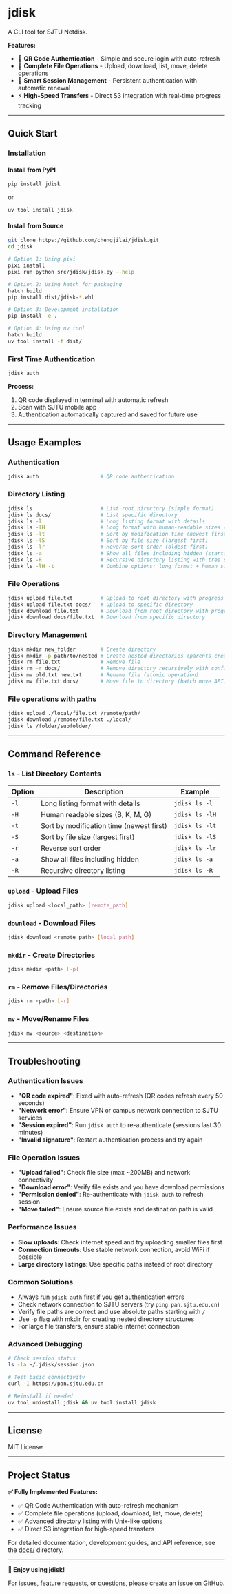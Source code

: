 # jdisk

A CLI tool for SJTU Netdisk.

**Features:**
- 🔐 **QR Code Authentication** - Simple and secure login with auto-refresh
- 📁 **Complete File Operations** - Upload, download, list, move, delete operations
- 🔄 **Smart Session Management** - Persistent authentication with automatic renewal
- ⚡ **High-Speed Transfers** - Direct S3 integration with real-time progress tracking

---

## Quick Start

### Installation

#### Install from PyPI
```bash
pip install jdisk
```
or
```bash
uv tool install jdisk
```

#### Install from Source

```bash
git clone https://github.com/chengjilai/jdisk.git
cd jdisk

# Option 1: Using pixi
pixi install
pixi run python src/jdisk/jdisk.py --help

# Option 2: Using hatch for packaging
hatch build
pip install dist/jdisk-*.whl

# Option 3: Development installation
pip install -e .

# Option 4: Using uv tool
hatch build
uv tool install -f dist/
```

### First Time Authentication

```bash
jdisk auth
```

**Process:**
1. QR code displayed in terminal with automatic refresh
2. Scan with SJTU mobile app
3. Authentication automatically captured and saved for future use

---

## Usage Examples

### Authentication
```bash
jdisk auth                    # QR code authentication
```

### Directory Listing
```bash
jdisk ls                      # List root directory (simple format)
jdisk ls docs/                # List specific directory
jdisk ls -l                   # Long listing format with details
jdisk ls -lH                  # Long format with human-readable sizes (B, K, M, G)
jdisk ls -lt                  # Sort by modification time (newest first)
jdisk ls -lS                  # Sort by file size (largest first)
jdisk ls -lr                  # Reverse sort order (oldest first)
jdisk ls -a                   # Show all files including hidden (starting with .)
jdisk ls -R                   # Recursive directory listing with tree structure
jdisk ls -lH -t               # Combine options: long format + human sizes + time sort
```

### File Operations
```bash
jdisk upload file.txt         # Upload to root directory with progress bar
jdisk upload file.txt docs/   # Upload to specific directory
jdisk download file.txt       # Download from root directory with progress tracking
jdisk download docs/file.txt  # Download from specific directory
```

### Directory Management
```bash
jdisk mkdir new_folder        # Create directory
jdisk mkdir -p path/to/nested # Create nested directories (parents created automatically)
jdisk rm file.txt             # Remove file
jdisk rm -r docs/             # Remove directory recursively with confirmation
jdisk mv old.txt new.txt      # Rename file (atomic operation)
jdisk mv file.txt docs/       # Move file to directory (batch move API)
```

### File operations with paths
```bash
jdisk upload ./local/file.txt /remote/path/
jdisk download /remote/file.txt ./local/
jdisk ls /folder/subfolder/
```

---

## Command Reference

### `ls` - List Directory Contents

| Option | Description | Example |
|--------|-------------|---------|
| `-l` | Long listing format with details | `jdisk ls -l` |
| `-H` | Human readable sizes (B, K, M, G) | `jdisk ls -lH` |
| `-t` | Sort by modification time (newest first) | `jdisk ls -lt` |
| `-S` | Sort by file size (largest first) | `jdisk ls -lS` |
| `-r` | Reverse sort order | `jdisk ls -lr` |
| `-a` | Show all files including hidden | `jdisk ls -a` |
| `-R` | Recursive directory listing | `jdisk ls -R` |

### `upload` - Upload Files
```bash
jdisk upload <local_path> [remote_path]
```

### `download` - Download Files
```bash
jdisk download <remote_path> [local_path]
```

### `mkdir` - Create Directories
```bash
jdisk mkdir <path> [-p]
```

### `rm` - Remove Files/Directories
```bash
jdisk rm <path> [-r]
```

### `mv` - Move/Rename Files
```bash
jdisk mv <source> <destination>
```

---

## Troubleshooting

### Authentication Issues
- **"QR code expired"**: Fixed with auto-refresh (QR codes refresh every 50 seconds)
- **"Network error"**: Ensure VPN or campus network connection to SJTU services
- **"Session expired"**: Run `jdisk auth` to re-authenticate (sessions last 30 minutes)
- **"Invalid signature"**: Restart authentication process and try again

### File Operation Issues
- **"Upload failed"**: Check file size (max ~200MB) and network connectivity
- **"Download error"**: Verify file exists and you have download permissions
- **"Permission denied"**: Re-authenticate with `jdisk auth` to refresh session
- **"Move failed"**: Ensure source file exists and destination path is valid

### Performance Issues
- **Slow uploads**: Check internet speed and try uploading smaller files first
- **Connection timeouts**: Use stable network connection, avoid WiFi if possible
- **Large directory listings**: Use specific paths instead of root directory

### Common Solutions
- Always run `jdisk auth` first if you get authentication errors
- Check network connection to SJTU servers (try `ping pan.sjtu.edu.cn`)
- Verify file paths are correct and use absolute paths starting with `/`
- Use `-p` flag with mkdir for creating nested directory structures
- For large file transfers, ensure stable internet connection

### Advanced Debugging
```bash
# Check session status
ls -la ~/.jdisk/session.json

# Test basic connectivity
curl -I https://pan.sjtu.edu.cn

# Reinstall if needed
uv tool uninstall jdisk && uv tool install jdisk
```

---

## License

MIT License

---

## Project Status

**✅ Fully Implemented Features:**
- ✅ QR Code Authentication with auto-refresh mechanism
- ✅ Complete file operations (upload, download, list, move, delete)
- ✅ Advanced directory listing with Unix-like options
- ✅ Direct S3 integration for high-speed transfers

For detailed documentation, development guides, and API reference, see the [docs/](docs/) directory.

---

**🎉 Enjoy using jdisk!**

For issues, feature requests, or questions, please create an issue on GitHub.
